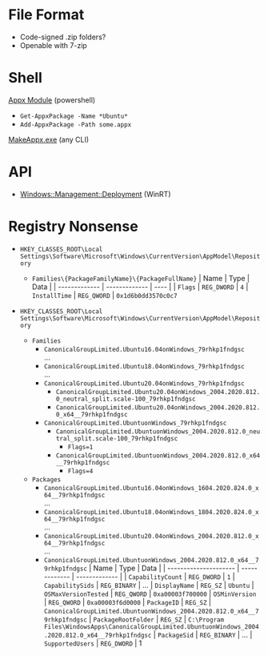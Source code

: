 # File Format

* Code-signed .zip folders?
* Openable with 7-zip



# Shell

[Appx Module](https://docs.microsoft.com/en-us/powershell/module/appx/?view=win10-ps) (powershell)
* `Get-AppxPackage -Name *Ubuntu*`
* `Add-AppxPackage -Path some.appx`

[MakeAppx.exe](https://docs.microsoft.com/en-us/windows/msix/package/create-app-package-with-makeappx-tool) (any CLI)



# API

* [Windows::Management::Deployment](https://docs.microsoft.com/en-us/uwp/api/windows.management.deployment?view=winrt-19041) (WinRT)



# Registry Nonsense

*   `HKEY_CLASSES_ROOT\Local Settings\Software\Microsoft\Windows\CurrentVersion\AppModel\Repository`
    *   `Families\{PackageFamilyName}\{PackageFullName}`
        | Name          | Type          | Data |
        | ------------- | ------------- | ---- |
        | `Flags`       | `REG_DWORD`   | `4`
        | `InstallTime` | `REG_QWORD`   | `0x1d6b0dd3570c0c7`


*   `HKEY_CLASSES_ROOT\Local Settings\Software\Microsoft\Windows\CurrentVersion\AppModel\Repository`
    * `Families`
        * `CanonicalGroupLimited.Ubuntu16.04onWindows_79rhkp1fndgsc`<br>
            ...
        * `CanonicalGroupLimited.Ubuntu18.04onWindows_79rhkp1fndgsc`<br>
            ...
        * `CanonicalGroupLimited.Ubuntu20.04onWindows_79rhkp1fndgsc`
            *   `CanonicalGroupLimited.Ubuntu20.04onWindows_2004.2020.812.0_neutral_split.scale-100_79rhkp1fndgsc`
            *   `CanonicalGroupLimited.Ubuntu20.04onWindows_2004.2020.812.0_x64__79rhkp1fndgsc`
        * `CanonicalGroupLimited.UbuntuonWindows_79rhkp1fndgsc`
            *   `CanonicalGroupLimited.UbuntuonWindows_2004.2020.812.0_neutral_split.scale-100_79rhkp1fndgsc`
                * `Flags=1`
            *   `CanonicalGroupLimited.UbuntuonWindows_2004.2020.812.0_x64__79rhkp1fndgsc`
                * `Flags=4`
    * `Packages`
        *   `CanonicalGroupLimited.Ubuntu16.04onWindows_1604.2020.824.0_x64__79rhkp1fndgsc`<br>
            ...
        *   `CanonicalGroupLimited.Ubuntu18.04onWindows_1804.2020.824.0_x64__79rhkp1fndgsc`<br>
            ...
        *   `CanonicalGroupLimited.Ubuntu20.04onWindows_2004.2020.812.0_x64__79rhkp1fndgsc`<br>
            ...
        *   `CanonicalGroupLimited.UbuntuonWindows_2004.2020.812.0_x64__79rhkp1fndgsc`
            | Name                  | Type          | Data          |
            | --------------------- | ------------- | ------------- |
            | `CapabilityCount`     | `REG_DWORD`   | `1`
            | `CapabilitySids`      | `REG_BINARY`  | ...
            | `DisplayName`         | `REG_SZ`      | `Ubuntu`
            | `OSMaxVersionTested`  | `REG_QWORD`   | `0xa00003f700000`
            | `OSMinVersion`        | `REG_QWORD`   | `0xa00003f6d0000`
            | `PackageID`           | `REG_SZ`      | `CanonicalGroupLimited.UbuntuonWindows_2004.2020.812.0_x64__79rhkp1fndgsc`
            | `PackageRootFolder`   | `REG_SZ`      | `C:\Program Files\WindowsApps\CanonicalGroupLimited.UbuntuonWindows_2004.2020.812.0_x64__79rhkp1fndgsc`
            | `PackageSid`          | `REG_BINARY`  | ...
            | `SupportedUsers`      | `REG_DWORD`   | 1
